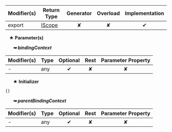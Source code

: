 | Modifier(s)                            | Return Type                    | Generator                        | Overload                         | Implementation                        |
|----------------------------------------|--------------------------------|:--------------------------------:|:--------------------------------:|:-------------------------------------:|
| export | [IScope](/runtime/interface/observation/iscope.md) | ✘ | ✘  | ✔ |

&nbsp;&nbsp; **&#9733; Parameter(s)**

&nbsp;&nbsp;&nbsp;&nbsp;&nbsp; _**&#10149; bindingContext**_

| Modifier(s)                              | Type                        | Optional                           | Rest                          | Parameter Property                          |
|------------------------------------------|-----------------------------|:----------------------------------:|:-----------------------------:|:-------------------------------------------:|
| - | any | ✔  | ✘ | ✘ |

&nbsp;&nbsp;&nbsp;&nbsp;&nbsp; **&#9733; Initializer**

```ts
{}
```

&nbsp;&nbsp;&nbsp;&nbsp;&nbsp; _**&#10149; parentBindingContext**_

| Modifier(s)                              | Type                        | Optional                           | Rest                          | Parameter Property                          |
|------------------------------------------|-----------------------------|:----------------------------------:|:-----------------------------:|:-------------------------------------------:|
| - | any | ✔  | ✘ | ✘ |